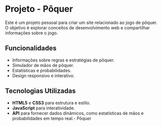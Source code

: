 # Projeto - Pôquer

Este é um projeto pessoal para criar um site relacionado ao jogo de pôquer. O objetivo é explorar conceitos de desenvolvimento web e compartilhar informações sobre o jogo.

## Funcionalidades

- Informações sobre regras e estratégias de pôquer.
- Simulador de mãos de pôquer.
- Estatísticas e probabilidades.
- Design responsivo e interativo.

## Tecnologias Utilizadas

- **HTML5** e **CSS3** para estrutura e estilo.
- **JavaScript** para interatividade.
- **API** para fornecer dados dinâmicos, como estatísticas de mãos e probabilidades em tempo real.- Pôquer